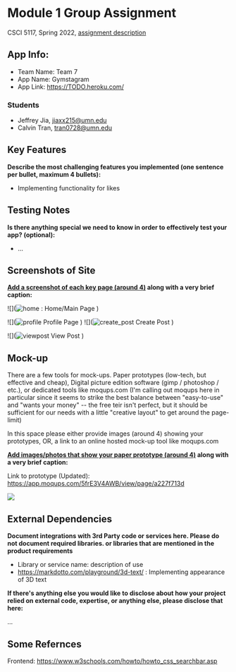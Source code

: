 # Module 1 Group Assignment

CSCI 5117, Spring 2022, [assignment description](https://canvas.umn.edu/courses/291031/pages/project-1)

## App Info:

* Team Name: Team 7
* App Name: Gymstagram
* App Link: <https://TODO.heroku.com/>

### Students

* Jeffrey Jia, jiaxx215@umn.edu
* Calvin Tran, tran0728@umn.edu


## Key Features

**Describe the most challenging features you implemented
(one sentence per bullet, maximum 4 bullets):**

* Implementing functionality for likes

## Testing Notes

**Is there anything special we need to know in order to effectively test your app? (optional):**

* ...


## Screenshots of Site

**[Add a screenshot of each key page (around 4)](https://stackoverflow.com/questions/10189356/how-to-add-screenshot-to-readmes-in-github-repository)
along with a very brief caption:**

![](![home](https://user-images.githubusercontent.com/72582693/159814898-a87fb9b3-831a-4765-a95b-48dad0e02bd0.JPG) : Home/Main Page
)

![](![profile](https://user-images.githubusercontent.com/72582693/159815020-cea7ae5a-6520-48d3-989c-9be70825e9fc.JPG) Profile Page
)
![](![create_post](https://user-images.githubusercontent.com/72582693/159815158-038c426c-c261-4ef2-8d04-0f646f3484b5.JPG) Create Post
)

![](![viewpost](https://user-images.githubusercontent.com/72582693/159821419-9d260c16-fe9b-497a-8ea5-b0b6a7570df2.JPG) View Post
)


## Mock-up 

There are a few tools for mock-ups. Paper prototypes (low-tech, but effective and cheap), Digital picture edition software (gimp / photoshop / etc.), or dedicated tools like moqups.com (I'm calling out moqups here in particular since it seems to strike the best balance between "easy-to-use" and "wants your money" -- the free teir isn't perfect, but it should be sufficient for our needs with a little "creative layout" to get around the page-limit)

In this space please either provide images (around 4) showing your prototypes, OR, a link to an online hosted mock-up tool like moqups.com

**[Add images/photos that show your paper prototype (around 4)](https://stackoverflow.com/questions/10189356/how-to-add-screenshot-to-readmes-in-github-repository) along with a very brief caption:**

Link to prototype (Updated): https://app.moqups.com/5frE3V4AWB/view/page/a227f713d

![](https://media.giphy.com/media/26ufnwz3wDUli7GU0/giphy.gif)


## External Dependencies

**Document integrations with 3rd Party code or services here.
Please do not document required libraries. or libraries that are mentioned in the product requirements**

* Library or service name: description of use
* https://markdotto.com/playground/3d-text/ : Implementing appearance of 3D text

**If there's anything else you would like to disclose about how your project
relied on external code, expertise, or anything else, please disclose that
here:**

...

## Some Refernces
Frontend:
https://www.w3schools.com/howto/howto_css_searchbar.asp

